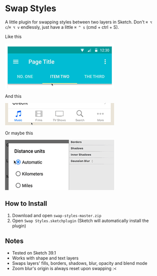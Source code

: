 # Swap Styles
A little plugin for swapping styles between two layers in Sketch. Don't ```⌘ ⌥ c```/```⌘ ⌥ v``` endlessly, just have a little ```⌘ ^ s``` (cmd + ctrl + S).

Like this

![Swap text styles](readme-assets/demo1.gif)

And this

![Swap shape and text styles](readme-assets/demo2.gif)

Or maybe this

![Swap even weird styles!](readme-assets/demo3.gif)

## How to Install
1. Download and open ```swap-styles-master.zip```
2. Open ```Swap Styles.sketchplugin``` (Sketch will automatically install the plugin)

## Notes
* Tested on Sketch 39.1
* Works with shape and text layers
* Swaps layers' fills, borders, shadows, blur, opacity and blend mode
* Zoom blur's origin is always reset upon swapping :<
